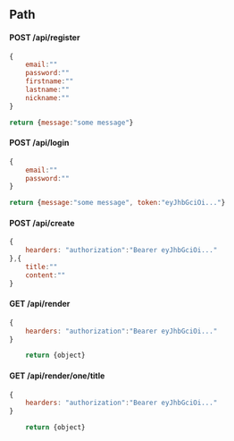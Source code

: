 
## Path
#### POST /api/register
``` js
{
    email:""
    password:""
    firstname:""
    lastname:""
    nickname:""
}
```
```js
return {message:"some message"}
```



#### POST /api/login
```js
{
    email:""
    password:""
}
```

```js
return {message:"some message", token:"eyJhbGciOi..."}
```

#### POST /api/create
```js
{
    hearders: "authorization":"Bearer eyJhbGciOi..."
},{
    title:""
    content:""
}
```



#### GET /api/render
```js
{
    hearders: "authorization":"Bearer eyJhbGciOi..."
}
```

```js
    return {object}
```

#### GET /api/render/one/title
```js
{
    hearders: "authorization":"Bearer eyJhbGciOi..."
}
```

```js
    return {object}
```